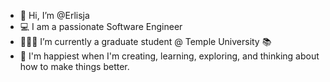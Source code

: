 - 👋 Hi, I’m @Erlisja
- 💻 I am a passionate Software Engineer
- 👩🏻‍🎓 I’m currently a graduate student @ Temple University 📚
- 🔭 I'm happiest when I'm creating, learning, exploring, and thinking about how to make things better.

<!---
Erlisja/Erlisja is a ✨ special ✨ repository because its `README.md` (this file) appears on your GitHub profile.
You can click the Preview link to take a look at your changes.
--->

